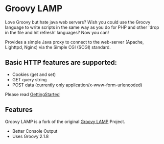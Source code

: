 # Groovy LAMP

Love Groovy but hate java web servers? Wish you could use the Groovy language to write scripts in the same way as you do for PHP and other 'drop in the file and hit refresh' languages? Now you can!

Provides a simple Java proxy to connect to the web-server (Apache, Lighttpd, Nginx) via the Simple CGI (SCGI) standard.

## Basic HTTP features are supported:

* Cookies (get and set)
* GET query string
* POST data (currently only application/x-www-form-urlencoded)

Please read [GettingStarted](GettingStarted.md)

## Features

Groovy LAMP is a fork of the original [Groovy LAMP](https://code.google.com/p/groovy-lamp/) Project.

* Better Console Output
* Uses Groovy 2.1.8
